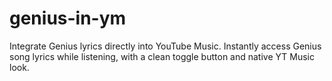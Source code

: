 # genius-in-ym
Integrate Genius lyrics directly into YouTube Music. Instantly access Genius song lyrics while listening, with a clean toggle button and native YT Music look.
